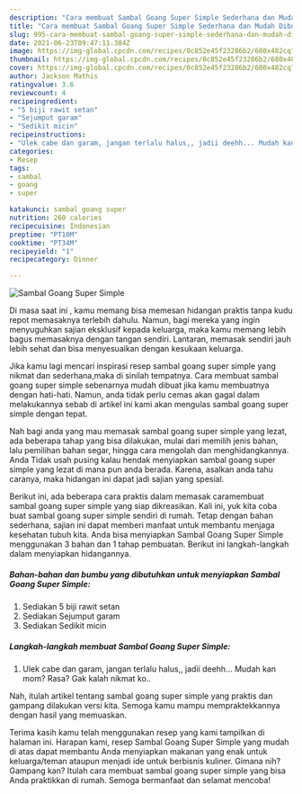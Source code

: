 ```yaml
---
description: "Cara membuat Sambal Goang Super Simple Sederhana dan Mudah Dibuat"
title: "Cara membuat Sambal Goang Super Simple Sederhana dan Mudah Dibuat"
slug: 995-cara-membuat-sambal-goang-super-simple-sederhana-dan-mudah-dibuat
date: 2021-06-23T09:47:11.384Z
image: https://img-global.cpcdn.com/recipes/0c852e45f23286b2/680x482cq70/sambal-goang-super-simple-foto-resep-utama.jpg
thumbnail: https://img-global.cpcdn.com/recipes/0c852e45f23286b2/680x482cq70/sambal-goang-super-simple-foto-resep-utama.jpg
cover: https://img-global.cpcdn.com/recipes/0c852e45f23286b2/680x482cq70/sambal-goang-super-simple-foto-resep-utama.jpg
author: Jackson Mathis
ratingvalue: 3.6
reviewcount: 4
recipeingredient:
- "5 biji rawit setan"
- "Sejumput garam"
- "Sedikit micin"
recipeinstructions:
- "Ulek cabe dan garam, jangan terlalu halus,, jadii deehh... Mudah kan mom? Rasa? Gak kalah nikmat ko.."
categories:
- Resep
tags:
- sambal
- goang
- super

katakunci: sambal goang super 
nutrition: 260 calories
recipecuisine: Indonesian
preptime: "PT10M"
cooktime: "PT34M"
recipeyield: "1"
recipecategory: Dinner

---
```



![Sambal Goang Super Simple](https://img-global.cpcdn.com/recipes/0c852e45f23286b2/680x482cq70/sambal-goang-super-simple-foto-resep-utama.jpg)

Di masa  saat ini , kamu memang bisa memesan hidangan praktis tanpa kudu repot memasaknya terlebih dahulu. Namun, bagi mereka yang ingin menyuguhkan sajian eksklusif kepada keluarga, maka kamu memang lebih bagus memasaknya dengan tangan sendiri. Lantaran, memasak sendiri jauh lebih sehat dan bisa menyesuaikan dengan kesukaan keluarga.

Jika kamu lagi mencari inspirasi resep sambal goang super simple yang nikmat dan sederhana,maka di sinilah tempatnya. Cara membuat sambal goang super simple  sebenarnya mudah dibuat jika kamu membuatnya dengan hati-hati. Namun, anda tidak perlu cemas akan gagal dalam melakukannya 
sebab di artikel ini kami akan mengulas sambal goang super simple dengan tepat.  



Nah bagi anda yang mau memasak sambal goang super simple yang lezat, ada beberapa tahap yang bisa dilakukan, mulai dari memilih jenis bahan, lalu pemilihan bahan segar, hingga cara mengolah dan menghidangkannya. Anda Tidak usah pusing kalau hendak menyiapkan sambal goang super simple yang lezat di mana pun anda berada. Karena, asalkan anda  tahu caranya, maka hidangan ini dapat jadi sajian yang spesial.

Berikut ini, ada beberapa cara praktis  dalam memasak caramembuat sambal goang super simple yang siap dikreasikan. Kali ini, yuk kita coba buat sambal goang super simple sendiri di rumah. Tetap dengan bahan sederhana, sajian ini dapat memberi manfaat untuk membantu menjaga kesehatan tubuh kita. Anda bisa menyiapkan Sambal Goang Super Simple menggunakan 3 bahan dan 1 tahap pembuatan. Berikut ini langkah-langkah dalam menyiapkan hidangannya.

<!--inarticleads1-->

##### Bahan-bahan dan bumbu yang dibutuhkan untuk menyiapkan Sambal Goang Super Simple:

1. Sediakan 5 biji rawit setan
1. Sediakan Sejumput garam
1. Sediakan Sedikit micin




<!--inarticleads2-->

##### Langkah-langkah membuat Sambal Goang Super Simple:

1. Ulek cabe dan garam, jangan terlalu halus,, jadii deehh... Mudah kan mom? Rasa? Gak kalah nikmat ko..




Nah, itulah artikel tentang  sambal goang super simple  yang praktis dan gampang dilakukan versi kita. Semoga kamu mampu mempraktekkannya dengan hasil yang memuaskan. 

Terima kasih kamu telah menggunakan resep yang kami tampilkan di halaman ini. Harapan kami, resep  Sambal Goang Super Simple yang mudah di atas dapat membantu Anda menyiapkan makanan yang enak untuk keluarga/teman ataupun menjadi ide untuk berbisnis kuliner. Gimana nih? Gampang kan? Itulah cara membuat sambal goang super simple yang bisa Anda praktikkan di rumah. Semoga bermanfaat dan selamat mencoba!

